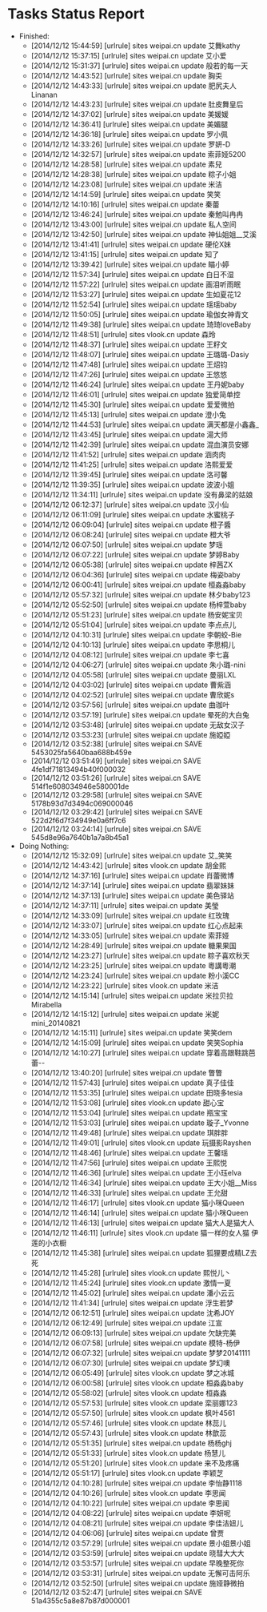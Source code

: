 Tasks Status Report
============

* Finished:
    * [2014/12/12 15:44:59] [urlrule] sites weipai.cn update 艾舞kathy
    * [2014/12/12 15:37:15] [urlrule] sites weipai.cn update 艾小爱
    * [2014/12/12 15:31:37] [urlrule] sites weipai.cn update 般若的每一天
    * [2014/12/12 14:43:52] [urlrule] sites weipai.cn update 胸奀
    * [2014/12/12 14:43:33] [urlrule] sites weipai.cn update 肥尻夫人Linanan
    * [2014/12/12 14:43:23] [urlrule] sites weipai.cn update 肚皮舞皇后
    * [2014/12/12 14:37:02] [urlrule] sites weipai.cn update 美媛媛
    * [2014/12/12 14:36:41] [urlrule] sites weipai.cn update 美媚腿
    * [2014/12/12 14:36:18] [urlrule] sites weipai.cn update 罗小佩
    * [2014/12/12 14:33:26] [urlrule] sites weipai.cn update 罗妍-D
    * [2014/12/12 14:32:57] [urlrule] sites weipai.cn update 索菲娅5200
    * [2014/12/12 14:28:58] [urlrule] sites weipai.cn update 素兒
    * [2014/12/12 14:28:38] [urlrule] sites weipai.cn update 粽子小姐
    * [2014/12/12 14:23:08] [urlrule] sites weipai.cn update 米洁
    * [2014/12/12 14:14:59] [urlrule] sites weipai.cn update 笑笑
    * [2014/12/12 14:10:16] [urlrule] sites weipai.cn update 秦蕾
    * [2014/12/12 13:46:24] [urlrule] sites weipai.cn update 秦勉叫冉冉
    * [2014/12/12 13:43:00] [urlrule] sites weipai.cn update 私人空间
    * [2014/12/12 13:42:50] [urlrule] sites weipai.cn update 神仙姐姐__艾溪
    * [2014/12/12 13:41:41] [urlrule] sites weipai.cn update 硬伦X妹
    * [2014/12/12 13:41:15] [urlrule] sites weipai.cn update 知了
    * [2014/12/12 13:39:42] [urlrule] sites weipai.cn update 瞄小婷
    * [2014/12/12 11:57:34] [urlrule] sites weipai.cn update 白日不湿
    * [2014/12/12 11:57:22] [urlrule] sites weipai.cn update 画泪听雨眠
    * [2014/12/12 11:53:27] [urlrule] sites weipai.cn update 生如夏花12
    * [2014/12/12 11:52:54] [urlrule] sites weipai.cn update 瑶瑶baby
    * [2014/12/12 11:50:05] [urlrule] sites weipai.cn update 瑜伽女神青文
    * [2014/12/12 11:49:38] [urlrule] sites weipai.cn update 琦琦loveBaby
    * [2014/12/12 11:48:51] [urlrule] sites vlook.cn update 森玲
    * [2014/12/12 11:48:37] [urlrule] sites weipai.cn update 王籽文
    * [2014/12/12 11:48:07] [urlrule] sites weipai.cn update 王璐璐-Dasiy
    * [2014/12/12 11:47:48] [urlrule] sites weipai.cn update 王炤钧
    * [2014/12/12 11:47:26] [urlrule] sites weipai.cn update 王悠悠
    * [2014/12/12 11:46:24] [urlrule] sites weipai.cn update 王丹妮baby
    * [2014/12/12 11:46:01] [urlrule] sites weipai.cn update 独爱简单控
    * [2014/12/12 11:45:30] [urlrule] sites weipai.cn update 爱爱微拍
    * [2014/12/12 11:45:13] [urlrule] sites weipai.cn update 澄小兔
    * [2014/12/12 11:44:53] [urlrule] sites weipai.cn update 满天都是小鑫鑫_
    * [2014/12/12 11:43:45] [urlrule] sites weipai.cn update 湯大师
    * [2014/12/12 11:42:39] [urlrule] sites weipai.cn update 混血演员安娜
    * [2014/12/12 11:41:52] [urlrule] sites weipai.cn update 涵肉肉
    * [2014/12/12 11:41:25] [urlrule] sites weipai.cn update 洛熙爱爱
    * [2014/12/12 11:39:45] [urlrule] sites weipai.cn update 洛可馨
    * [2014/12/12 11:39:35] [urlrule] sites weipai.cn update 波波小姐
    * [2014/12/12 11:34:11] [urlrule] sites weipai.cn update 没有鼻梁的姑娘
    * [2014/12/12 06:12:37] [urlrule] sites weipai.cn update 汉小仙
    * [2014/12/12 06:11:09] [urlrule] sites weipai.cn update 水蜜桃子
    * [2014/12/12 06:09:04] [urlrule] sites weipai.cn update 橙子醬
    * [2014/12/12 06:08:24] [urlrule] sites weipai.cn update 橙大爷
    * [2014/12/12 06:07:50] [urlrule] sites weipai.cn update 梦瑶
    * [2014/12/12 06:07:22] [urlrule] sites weipai.cn update 梦婷Baby
    * [2014/12/12 06:05:38] [urlrule] sites weipai.cn update 梓茜ZX
    * [2014/12/12 06:04:36] [urlrule] sites weipai.cn update 梅姿baby
    * [2014/12/12 06:00:41] [urlrule] sites weipai.cn update 桓淼淼baby
    * [2014/12/12 05:57:32] [urlrule] sites weipai.cn update 林夕baby123
    * [2014/12/12 05:52:50] [urlrule] sites weipai.cn update 杨梓萱baby
    * [2014/12/12 05:51:23] [urlrule] sites weipai.cn update 杨安妮宝贝
    * [2014/12/12 05:51:04] [urlrule] sites weipai.cn update 李点点儿
    * [2014/12/12 04:10:31] [urlrule] sites weipai.cn update 李朝蛟-Bie
    * [2014/12/12 04:10:13] [urlrule] sites weipai.cn update 李思桐儿
    * [2014/12/12 04:08:12] [urlrule] sites weipai.cn update 李七喜
    * [2014/12/12 04:06:27] [urlrule] sites weipai.cn update 朱小璐-nini
    * [2014/12/12 04:05:58] [urlrule] sites weipai.cn update 曼丽LXL
    * [2014/12/12 04:03:02] [urlrule] sites weipai.cn update 曹紫涵
    * [2014/12/12 04:02:52] [urlrule] sites weipai.cn update 曹欣妮s
    * [2014/12/12 03:57:56] [urlrule] sites weipai.cn update 曲珈叶
    * [2014/12/12 03:57:19] [urlrule] sites weipai.cn update 晕死的大白兔
    * [2014/12/12 03:53:48] [urlrule] sites weipai.cn update 无敌女汉子
    * [2014/12/12 03:53:23] [urlrule] sites weipai.cn update 施婭婭
    * [2014/12/12 03:52:38] [urlrule] sites weipai.cn SAVE 5453025fa5640baa688b459e
    * [2014/12/12 03:51:49] [urlrule] sites weipai.cn SAVE 4fe1df71813494b40f000032
    * [2014/12/12 03:51:26] [urlrule] sites weipai.cn SAVE 514f1e608034946e580001de
    * [2014/12/12 03:29:58] [urlrule] sites weipai.cn SAVE 5178b93d7d3494c069000046
    * [2014/12/12 03:29:42] [urlrule] sites weipai.cn SAVE 522d2f6d7f34949e0a6ff7c6
    * [2014/12/12 03:24:14] [urlrule] sites weipai.cn SAVE 545d8e96a7640b1a7a8b45a1
* Doing Nothing:
    * [2014/12/12 15:32:09] [urlrule] sites weipai.cn update 艾_笑笑
    * [2014/12/12 14:43:42] [urlrule] sites vlook.cn update 胡金熙
    * [2014/12/12 14:37:16] [urlrule] sites weipai.cn update 肖蕾微博
    * [2014/12/12 14:37:14] [urlrule] sites weipai.cn update 翡翠妹妹
    * [2014/12/12 14:37:13] [urlrule] sites weipai.cn update 美色驿站
    * [2014/12/12 14:37:11] [urlrule] sites weipai.cn update 美瑩
    * [2014/12/12 14:33:09] [urlrule] sites weipai.cn update 红玫瑰
    * [2014/12/12 14:33:07] [urlrule] sites weipai.cn update 红心点起来
    * [2014/12/12 14:33:05] [urlrule] sites weipai.cn update 索菲娅
    * [2014/12/12 14:28:49] [urlrule] sites weipai.cn update 糖果果国
    * [2014/12/12 14:23:27] [urlrule] sites weipai.cn update 粽子喜欢秋天
    * [2014/12/12 14:23:25] [urlrule] sites weipai.cn update 粵講粵潮
    * [2014/12/12 14:23:24] [urlrule] sites weipai.cn update 粉小溪CC
    * [2014/12/12 14:23:22] [urlrule] sites vlook.cn update 米洁
    * [2014/12/12 14:15:14] [urlrule] sites weipai.cn update 米拉贝拉Mirabella
    * [2014/12/12 14:15:12] [urlrule] sites weipai.cn update 米妮mini_20140821
    * [2014/12/12 14:15:11] [urlrule] sites weipai.cn update 笑笑dem
    * [2014/12/12 14:15:09] [urlrule] sites weipai.cn update 笑笑Sophia
    * [2014/12/12 14:10:27] [urlrule] sites weipai.cn update 穿着高跟鞋跳芭蕾--
    * [2014/12/12 13:40:20] [urlrule] sites weipai.cn update 瞥瞥
    * [2014/12/12 11:57:43] [urlrule] sites weipai.cn update 真子佳佳
    * [2014/12/12 11:53:35] [urlrule] sites weipai.cn update 田晓多tesia
    * [2014/12/12 11:53:08] [urlrule] sites vlook.cn update 甜心宝
    * [2014/12/12 11:53:04] [urlrule] sites weipai.cn update 瓶宝宝
    * [2014/12/12 11:53:03] [urlrule] sites weipai.cn update 璇子_Yvonne
    * [2014/12/12 11:49:48] [urlrule] sites weipai.cn update 琪胖胖
    * [2014/12/12 11:49:01] [urlrule] sites vlook.cn update 玩摄影Rayshen
    * [2014/12/12 11:48:46] [urlrule] sites weipai.cn update 王馨瑶
    * [2014/12/12 11:47:56] [urlrule] sites weipai.cn update 王熙悦
    * [2014/12/12 11:46:36] [urlrule] sites weipai.cn update 王小珏elva
    * [2014/12/12 11:46:34] [urlrule] sites weipai.cn update 王大小姐__Miss
    * [2014/12/12 11:46:33] [urlrule] sites weipai.cn update 王允甜
    * [2014/12/12 11:46:17] [urlrule] sites vlook.cn update 猫小咪Queen
    * [2014/12/12 11:46:14] [urlrule] sites weipai.cn update 猫小咪Queen
    * [2014/12/12 11:46:13] [urlrule] sites weipai.cn update 猫大人是猫大人
    * [2014/12/12 11:46:11] [urlrule] sites vlook.cn update 猫一样的女人猫 伊莲的小衣橱
    * [2014/12/12 11:45:38] [urlrule] sites weipai.cn update 狐狸要成精LZ去死
    * [2014/12/12 11:45:28] [urlrule] sites vlook.cn update 熙悦儿丶
    * [2014/12/12 11:45:24] [urlrule] sites vlook.cn update 激情一夏
    * [2014/12/12 11:45:02] [urlrule] sites weipai.cn update 潘小云云
    * [2014/12/12 11:41:34] [urlrule] sites weipai.cn update 浮生若梦
    * [2014/12/12 06:12:51] [urlrule] sites weipai.cn update 沈希JOY
    * [2014/12/12 06:12:49] [urlrule] sites weipai.cn update 江宣
    * [2014/12/12 06:09:13] [urlrule] sites weipai.cn update 欠缺完美
    * [2014/12/12 06:07:58] [urlrule] sites weipai.cn update 模特-杨伊
    * [2014/12/12 06:07:32] [urlrule] sites weipai.cn update 梦梦20141111
    * [2014/12/12 06:07:30] [urlrule] sites weipai.cn update 梦幻噢
    * [2014/12/12 06:05:49] [urlrule] sites vlook.cn update 梦之冰城
    * [2014/12/12 06:00:58] [urlrule] sites vlook.cn update 桓淼淼baby
    * [2014/12/12 05:58:02] [urlrule] sites vlook.cn update 桓淼淼
    * [2014/12/12 05:57:53] [urlrule] sites vlook.cn update 栾丽娜123
    * [2014/12/12 05:57:50] [urlrule] sites vlook.cn update 枫叶4561
    * [2014/12/12 05:57:46] [urlrule] sites vlook.cn update 林蕊儿
    * [2014/12/12 05:57:43] [urlrule] sites vlook.cn update 林歆蕊
    * [2014/12/12 05:51:35] [urlrule] sites weipai.cn update 杨杨ghj
    * [2014/12/12 05:51:33] [urlrule] sites vlook.cn update 杨慧儿
    * [2014/12/12 05:51:20] [urlrule] sites vlook.cn update 来不及疼痛
    * [2014/12/12 05:51:17] [urlrule] sites vlook.cn update 李颖芝
    * [2014/12/12 04:10:28] [urlrule] sites weipai.cn update 李怡静1118
    * [2014/12/12 04:10:26] [urlrule] sites vlook.cn update 李思闻
    * [2014/12/12 04:10:22] [urlrule] sites weipai.cn update 李思闻
    * [2014/12/12 04:08:22] [urlrule] sites weipai.cn update 李妍呢
    * [2014/12/12 04:08:21] [urlrule] sites weipai.cn update 李佳洁妞儿
    * [2014/12/12 04:06:06] [urlrule] sites weipai.cn update 曾贾
    * [2014/12/12 03:57:29] [urlrule] sites weipai.cn update 景小姐景小姐
    * [2014/12/12 03:53:59] [urlrule] sites weipai.cn update 晓彗大大大
    * [2014/12/12 03:53:57] [urlrule] sites weipai.cn update 早晚整死你
    * [2014/12/12 03:53:31] [urlrule] sites weipai.cn update 无懈可击阿乐
    * [2014/12/12 03:52:50] [urlrule] sites weipai.cn update 施娅静微拍
    * [2014/12/12 03:52:47] [urlrule] sites weipai.cn SAVE 51a4355c5a8e87b87d000001
